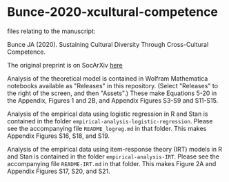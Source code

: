 # Bunce-2020-xcultural-competence
files relating to the manuscript:

Bunce JA (2020). Sustaining Cultural Diversity Through Cross-Cultural Competence.

The original preprint is on SocArXiv [here](https://osf.io/preprints/socarxiv/bwtvu/)


Analysis of the theoretical model is contained in Wolfram Mathematica notebooks available as "Releases" in this repository.
(Select "Releases" to the right of the screen, and then "Assets".) These make Equations 5-20 in the Appendix, Figures 1 and 2B, and Appendix Figures S3-S9 and S11-S15.


Analysis of the empirical data using logistic regression in R and Stan is contained in the folder ``empirical-analysis-logistic-regression``. Please see the accompanying file ``README_logreg.md`` in that folder. This makes Appendix Figures S16, S18, and S19.


Analysis of the empirical data using item-response theory (IRT) models in R and Stan is contained in the folder ``empirical-analysis-IRT``. Please see the accompanying file ``README-IRT.md`` in that folder. This makes Figure 2A and Appendix Figures S17, S20, and S21.

